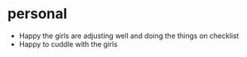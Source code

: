 # personal

- Happy the girls are adjusting well and doing the things on checklist
- Happy to cuddle with the girls